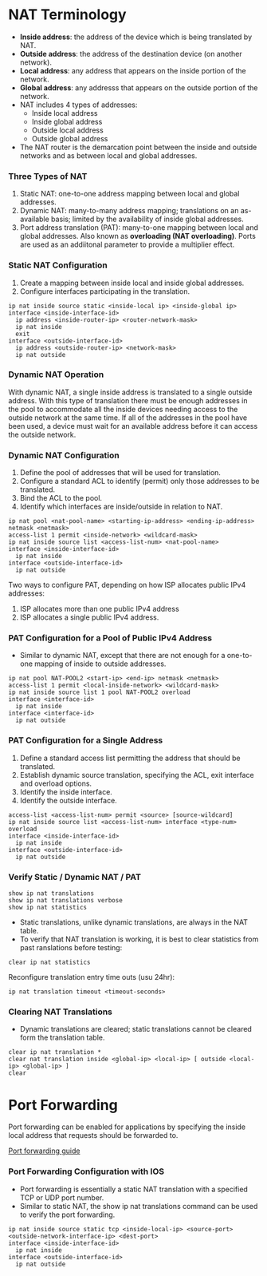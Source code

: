 # NAT Terminology

- **Inside address**: the address of the device which is being translated by NAT.
- **Outside address**: the address of the destination device (on another network).
- **Local address**: any address that appears on the inside portion of the network.
- **Global address**: any addresss that appears on the outside portion of the network.
- NAT includes 4 types of addresses:
    - Inside local address
    - Inside global address
    - Outside local address
    - Outside global address
- The NAT router is the demarcation point between the inside and outside networks and as between local and global addresses.

### Three Types of NAT

1. Static NAT: one-to-one address mapping between local and global addresses.
2. Dynamic NAT: many-to-many address mapping; translations on an as-available basis; limited by the availability of inside global addresses.
3. Port address translation (PAT): many-to-one mapping between local and global addresses. Also known as **overloading (NAT overloading)**. Ports are used as an addiitonal parameter to provide a multiplier effect.

### Static NAT Configuration

1. Create a mapping between inside local and inside global addresses.
2. Configure interfaces participating in the translation.

```
ip nat inside source static <inside-local ip> <inside-global ip>
interface <inside-interface-id>
  ip address <inside-router-ip> <router-network-mask>
  ip nat inside
  exit
interface <outside-interface-id>
  ip address <outside-router-ip> <network-mask>
  ip nat outside
```

### Dynamic NAT Operation

With dynamic NAT, a single inside address is translated to a single outside address. With this type of translation there must be enough addresses in the pool to accommodate all the inside devices needing access to the outside network at the same time. If all of the addresses in the pool have been used, a device must wait for an available address before it can access the outside network.

### Dynamic NAT Configuration

1. Define the pool of addresses that will be used for translation.
2. Configure a standard ACL to identify (permit) only those addresses to be translated.
3. Bind the ACL to the pool.
4. Identify which interfaces are inside/outside in relation to NAT.

```
ip nat pool <nat-pool-name> <starting-ip-address> <ending-ip-address> netmask <netmask>
access-list 1 permit <inside-network> <wildcard-mask>
ip nat inside source list <access-list-num> <nat-pool-name>
interface <inside-interface-id>
  ip nat inside
interface <outside-interface-id>
  ip nat outside
```

Two ways to configure PAT, depending on how ISP allocates public IPv4 addresses:

1. ISP allocates more than one public IPv4 address
2. ISP allocates a single public IPv4 address.

### PAT Configuration for a Pool of Public IPv4 Address

- Similar to dynamic NAT, except that there are not enough for a one-to-one mapping of inside to outside addresses.

```
ip nat pool NAT-POOL2 <start-ip> <end-ip> netmask <netmask>
access-list 1 permit <local-inside-network> <wildcard-mask>
ip nat inside source list 1 pool NAT-POOL2 overload
interface <interface-id>
  ip nat inside
interface <interface-id>
  ip nat outside
```

### PAT Configuration for a Single Address

1. Define a standard access list permitting the address that should be translated.
2. Establish dynamic source translation, specifying the ACL, exit interface and overload options.
3. Identify the inside interface.
4. Identify the outside interface.

```
access-list <access-list-num> permit <source> [source-wildcard]
ip nat inside source list <access-list-num> interface <type-num> overload
interface <inside-interface-id>
  ip nat inside
interface <outside-interface-id>
  ip nat outside
```

### Verify Static / Dynamic NAT / PAT

```
show ip nat translations
show ip nat translations verbose
show ip nat statistics
```

- Static translations, unlike dynamic translations, are always in the NAT table.
- To verify that NAT translation is working, it is best to clear statistics from past ranslations before testing:

```
clear ip nat statistics
```

Reconfigure translation entry time outs (usu 24hr):

```
ip nat translation timeout <timeout-seconds>
```

### Clearing NAT Translations

- Dynamic translations are cleared; static translations cannot be cleared form the translation table.
```
clear ip nat translation *
clear nat translation inside <global-ip> <local-ip> [ outside <local-ip> <global-ip> ]
clear
```

# Port Forwarding

Port forwarding can be enabled for applications by specifying the inside local address that requests should be forwarded to.

[Port forwarding guide](http://www.portforward.com)

### Port Forwarding Configuration with IOS

- Port forwarding is essentially a static NAT translation with a specified TCP or UDP port number.
- Similar to static NAT, the show ip nat translations command can be used to verify the port forwarding.

```
ip nat inside source static tcp <inside-local-ip> <source-port> <outside-network-interface-ip> <dest-port>
interface <inside-interface-id>
  ip nat inside
interface <outside-interface-id>
  ip nat outside
```
